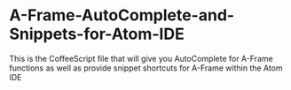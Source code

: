 # A-Frame-AutoComplete-and-Snippets-for-Atom-IDE
This is the CoffeeScript file that will give you AutoComplete for A-Frame functions as well as provide snippet shortcuts for A-Frame within the Atom IDE
